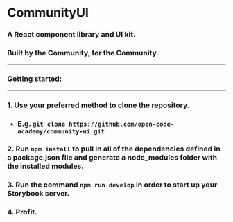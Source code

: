 # CommunityUI
### A React component library and UI kit.
### Built by the Community, for the Community.
***
### Getting started:
***
### 1. Use your preferred method to clone the repository.
* ### E.g. `git clone https://github.com/open-code-academy/community-ui.git` 
### 2. Run `npm install` to pull in all of the dependencies defined in a package.json file and generate a node_modules folder with the installed modules.

### 3. Run the command `npm run develop` in order to start up your Storybook server.

### 4. Profit. 
